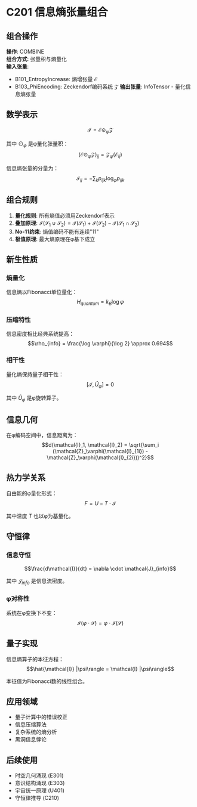 # C201 信息熵张量组合

## 组合操作
**操作**: COMBINE  
**组合方式**: 张量积与熵量化  
**输入张量**: 
- B101_EntropyIncrease: 熵增张量 $\mathcal{E}$
- B103_PhiEncoding: Zeckendorf编码系统 $\mathcal{Z}$
**输出张量**: InfoTensor - 量化信息熵张量  

## 数学表示
$$\mathcal{I} = \mathcal{E} \odot_\varphi \mathcal{Z}$$

其中 $\odot_\varphi$ 是φ量化张量积：
$$(\mathcal{E} \odot_\varphi \mathcal{Z})_{ij} = \mathcal{Z}_\varphi(\mathcal{E}_{ij})$$

信息熵张量的分量为：
$$\mathcal{I}_{ij} = -\sum_k p_{ijk} \log_\varphi p_{ijk}$$

## 组合规则
1. **量化规则**: 所有熵值必须用Zeckendorf表示
2. **叠加原理**: $\mathcal{I}(\mathcal{S}_1 \cup \mathcal{S}_2) = \mathcal{I}(\mathcal{S}_1) + \mathcal{I}(\mathcal{S}_2) - \mathcal{I}(\mathcal{S}_1 \cap \mathcal{S}_2)$
3. **No-11约束**: 熵值编码不能有连续"11"
4. **极值原理**: 最大熵原理在φ基下成立

## 新生性质
### 熵量化
信息熵以Fibonacci单位量化：
$$H_{quantum} = k_B \log \varphi$$

### 压缩特性
信息密度相比经典系统提高：
$$\rho_{info} = \frac{\log \varphi}{\log 2} \approx 0.694$$

### 相干性
量化熵保持量子相干性：
$$[\mathcal{I}, \hat{U}_\varphi] = 0$$

其中 $\hat{U}_\varphi$ 是φ旋转算子。

## 信息几何
在φ编码空间中，信息距离为：
$$d(\mathcal{I}_1, \mathcal{I}_2) = \sqrt{\sum_i (\mathcal{Z}_\varphi(\mathcal{I}_{1i}) - \mathcal{Z}_\varphi(\mathcal{I}_{2i}))^2}$$

## 热力学关系
自由能的φ量化形式：
$$F = U - T \cdot \mathcal{I}$$

其中温度 $T$ 也以φ为基量化。

## 守恒律
### 信息守恒
$$\frac{d\mathcal{I}}{dt} = \nabla \cdot \mathcal{J}_{info}$$

其中 $\mathcal{J}_{info}$ 是信息流密度。

### φ对称性
系统在φ变换下不变：
$$\mathcal{I}(\varphi \cdot \mathcal{S}) = \varphi \cdot \mathcal{I}(\mathcal{S})$$

## 量子实现
信息熵算子的本征方程：
$$\hat{\mathcal{I}} |\psi\rangle = \mathcal{I} |\psi\rangle$$

本征值为Fibonacci数的线性组合。

## 应用领域
- 量子计算中的错误校正
- 信息压缩算法
- 复杂系统的熵分析
- 黑洞信息悖论

## 后续使用
- 时空几何涌现 (E301)
- 意识结构涌现 (E303)
- 宇宙统一原理 (U401)
- 守恒律推导 (C210)